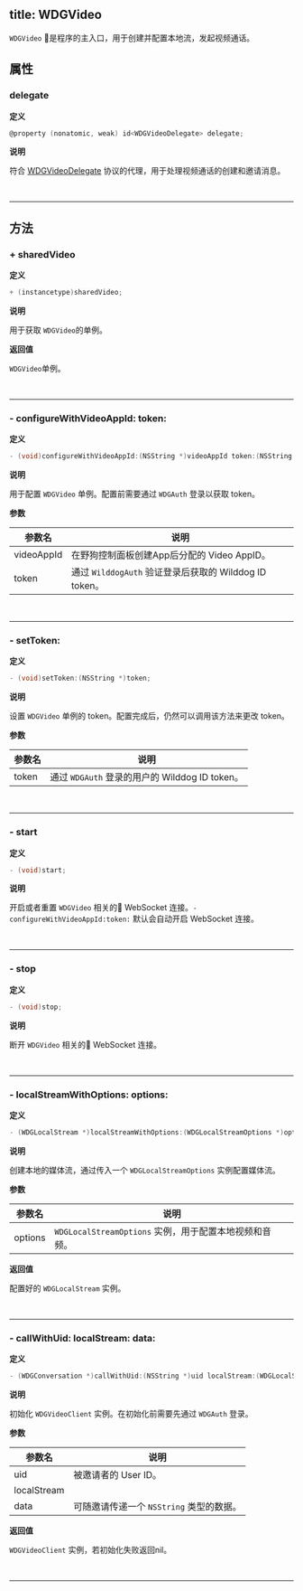 title: WDGVideo
---

`WDGVideo` 是程序的主入口，用于创建并配置本地流，发起视频通话。

## 属性

### delegate

**定义**

```objectivec
@property (nonatomic, weak) id<WDGVideoDelegate> delegate;
```

**说明**

符合 [WDGVideoDelegate](url_placeholder) 协议的代理，用于处理视频通话的创建和邀请消息。

</br>

---

## 方法

### + sharedVideo

**定义**

```objectivec
+ (instancetype)sharedVideo;
```

**说明**

用于获取 `WDGVideo`的单例。

**返回值**

`WDGVideo`单例。

</br>

---

### - configureWithVideoAppId: token: 

**定义**

```objectivec
- (void)configureWithVideoAppId:(NSString *)videoAppId token:(NSString *)token;
```

**说明**

用于配置 `WDGVideo` 单例。配置前需要通过 `WDGAuth` 登录以获取 token。

**参数**

 参数名 | 说明 
---|---
videoAppId | 在野狗控制面板创建App后分配的 Video AppID。
token      | 通过 `WilddogAuth` 验证登录后获取的 Wilddog ID token。

</br>

---

### - setToken:

**定义**

```objectivec
- (void)setToken:(NSString *)token;
```

**说明**

设置 `WDGVideo` 单例的 token。配置完成后，仍然可以调用该方法来更改 token。

**参数**

 参数名 | 说明 
---|---
token | 通过 `WDGAuth` 登录的用户的 Wilddog ID token。

</br>

---

### - start

**定义**

```objectivec
- (void)start;
```

**说明**

开启或者重置 `WDGVideo` 相关的 WebSocket 连接。`- configureWithVideoAppId:token:` 默认会自动开启 WebSocket 连接。

</br>

---

### - stop

**定义**

```objectivec
- (void)stop;
```

**说明**

断开 `WDGVideo` 相关的 WebSocket 连接。

</br>

---

### - localStreamWithOptions: options:

**定义**

```objectivec
- (WDGLocalStream *)localStreamWithOptions:(WDGLocalStreamOptions *)options;
```

**说明**

创建本地的媒体流，通过传入一个 `WDGLocalStreamOptions` 实例配置媒体流。

**参数**

 参数名 | 说明 
---|---
options | `WDGLocalStreamOptions` 实例，用于配置本地视频和音频。

**返回值**

配置好的 `WDGLocalStream` 实例。

</br>

---

### - callWithUid: localStream: data:

**定义**

```objectivec
- (WDGConversation *)callWithUid:(NSString *)uid localStream:(WDGLocalStream *)localStream data:(NSString * _Nullable)data;
```

**说明**

初始化 `WDGVideoClient` 实例。在初始化前需要先通过 `WDGAuth` 登录。

**参数**

 参数名 | 说明 
---|---
uid | 被邀请者的 User ID。
localStream | 
data | 可随邀请传递一个 `NSString` 类型的数据。

**返回值**

`WDGVideoClient` 实例，若初始化失败返回nil。

</br>

---
